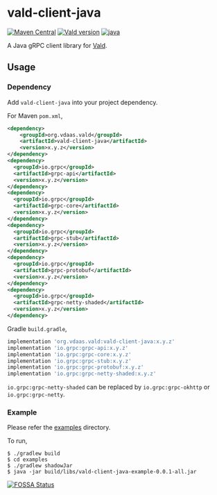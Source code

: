 # vald-client-java

[![Maven Central](https://img.shields.io/maven-central/v/org.vdaas.vald/vald-client-java?style=flat-square)](https://search.maven.org/search?q=g:%22org.vdaas.vald%22%20AND%20a:%22vald-client-java%22)
[![Vald version](https://img.shields.io/github/release/vdaas/vald.svg?style=flat-square)](https://github.com/vdaas/vald/releases/latest)
[![java](https://oss.aoapps.com/ao-badges/java-17.svg)](https://docs.oracle.com/en/java/javase/17/)

A Java gRPC client library for [Vald](https://github.com/vdaas/vald).

## Usage

### Dependency

Add `vald-client-java` into your project dependency.

For Maven `pom.xml`,

```xml
<dependency>
    <groupId>org.vdaas.vald</groupId>
    <artifactId>vald-client-java</artifactId>
    <version>x.y.z</version>
</dependency>
<dependency>
  <groupId>io.grpc</groupId>
  <artifactId>grpc-api</artifactId>
  <version>x.y.z</version>
</dependency>
<dependency>
  <groupId>io.grpc</groupId>
  <artifactId>grpc-core</artifactId>
  <version>x.y.z</version>
</dependency>
<dependency>
  <groupId>io.grpc</groupId>
  <artifactId>grpc-stub</artifactId>
  <version>x.y.z</version>
</dependency>
<dependency>
  <groupId>io.grpc</groupId>
  <artifactId>grpc-protobuf</artifactId>
  <version>x.y.z</version>
</dependency>
<dependency>
  <groupId>io.grpc</groupId>
  <artifactId>grpc-netty-shaded</artifactId>
  <version>x.y.z</version>
</dependency>

```

Gradle `build.gradle`,

```groovy
implementation 'org.vdaas.vald:vald-client-java:x.y.z'
implementation 'io.grpc:grpc-api:x.y.z'
implementation 'io.grpc:grpc-core:x.y.z'
implementation 'io.grpc:grpc-stub:x.y.z'
implementation 'io.grpc:grpc-protobuf:x.y.z'
implementation 'io.grpc:grpc-netty-shaded:x.y.z'
```

`io.grpc:grpc-netty-shaded` can be replaced by `io.grpc:grpc-okhttp` or `io.grpc:grpc-netty`.

### Example

Please refer the [examples](./examples) directory.

To run,

    $ ./gradlew build
    $ cd examples
    $ ./gradlew shadowJar
    $ java -jar build/libs/vald-client-java-example-0.0.1-all.jar

[![FOSSA Status](https://app.fossa.com/api/projects/custom%2B21465%2Fvald-client-java.svg?type=large)](https://app.fossa.com/projects/custom%2B21465%2Fvald-client-java?ref=badge_large)
